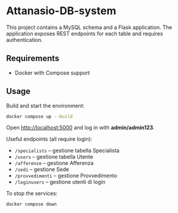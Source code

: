 # Attanasio-DB-system

This project contains a MySQL schema and a Flask application. The application exposes REST endpoints for each table and requires authentication.

## Requirements

- Docker with Compose support

## Usage

Build and start the environment:

```bash
docker compose up --build
```

Open [http://localhost:5000](http://localhost:5000) and log in with **admin/admin123**.

Useful endpoints (all require login):

- `/specialists` – gestione tabella Specialista
- `/users` – gestione tabella Utente
- `/afferenze` – gestione Afferenza
- `/sedi` – gestione Sede
- `/provvedimenti` – gestione Provvedimento
- `/loginusers` – gestione utenti di login

To stop the services:

```bash
docker compose down
```
